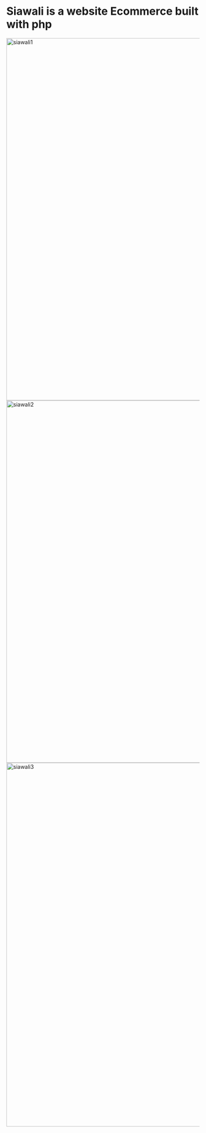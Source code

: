 # Siawali is a website Ecommerce built with php

<img width="944" alt="siawali1" src="https://github.com/Bidicte/siawali/assets/61437609/3b5fbcde-1cc2-4069-8bc5-782faa34ca14">
<img width="944" alt="siawali2" src="https://github.com/Bidicte/siawali/assets/61437609/23fa3e0f-4d55-4c0f-a34c-b30ce012c97a">
<img width="948" alt="siawali3" src="https://github.com/Bidicte/siawali/assets/61437609/a65d570a-b6ab-4364-ba04-ab48b13a4ed5">





